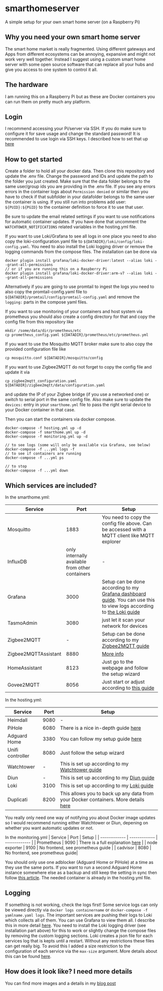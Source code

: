 # smarthomeserver
A simple setup for your own smart home server (on a Raspberry Pi)

## Why you need your own smart home server
The smart home market is really fragmented. Using different gateways and Apps from different ecosystems can be annoying, expansive and might not work very well together. Instead I suggest using a custom smart home server with some open source software that can replace all your hubs and give you access to one system to control it all.

## The hardware
I am running this on a Raspberry Pi but as these are Docker containers you can run them on pretty much any platform.

## Login
I recommend accessing your Pi/server via SSH. If you do make sure to configure it for save usage and change the standard password! It is recommended to use login via SSH keys. I described how to set that up [here](https://thesmarthomejourney.com/2022/11/26/how-to-ssh-into-your-server/)

## How to get started
Create a folder to hold all your docker data. Then clone this repository and update the .env file. Change the password and IDs and update the path to the folder you just created. Make sure that the data folder belongs to the same user/group ids you are providing in the .env file. If you see any errors errors in the container logs about `Permission denied` or similar then you have to check if that subfolder in your datafolder belongs to the same user the container is using. If you still run into problems add user: `${PUID}:${PGID}` to the container definition to force it to use that user.

Be sure to update the email related settings if you want to use notifications for automatic container updates. If you have done that uncomment the `WATCHTOWER_NOTIFICATIONS` related variables in the hosting.yml file.

If you want to use Loki/Grafana to see all logs in one place you need to also copy the loki-configuration.yaml file to `${DATADIR}/loki/config/loki-config.yaml`. You need to also install the Loki logging driver or remove the logging commands from the compose files. The installation can be done via
```
docker plugin install grafana/loki-docker-driver:latest --alias loki --grant-all-permissions
// or if you are running this on a Raspberry Pi
docker plugin install grafana/loki-docker-driver:arm-v7 --alias loki --grant-all-permissions
```
Alternatively if you are going to use promtail to ingest the logs you need to also copy the promtail-config.yaml file to `${DATADIR}/promtail/config/promtail-config.yaml` and remove the `logging:` parts in the compose yaml files.

If you want to use monitoring of your containers and host system via prometheus you should also create a config directory for that and copy the config file from this repository like
```
mkdir /some/data/dir/prometheus/etc
cp prometheus_config.yaml ${DATADIR}/prometheus/etc/prometheus.yml
```

If you want to use the Mosquitto MQTT broker make sure to also copy the provided configuration file like
```
cp mosquitto.conf ${DATADIR}/mosquitto/config
```

If you want to use Zigbee2MQTT do not forget to copy the config file and update it via
```
cp zigbee2mqtt_configuration.yaml ${DATADIR}/zigbee2mqtt/data/configuration.yaml
```
and update the IP of your Zigbee bridge (if you use a networked one) or switch to serial port in the same config file. Also make sure to update the `devices:` entry in your `smarthome.yml` file to pass the right serial device to your Docker container in that case.

Then you can start the containers via docker compose.
```
docker-compose -f hosting.yml up -d
docker-compose -f smarthome.yml up -d
docker-compose -f monitoring.yml up -d

// to see logs (some will only be available via Grafana, see below)
docker-compose -f ...yml logs -f
// to see if containers are running
docker-compose -f ...yml ps

// to stop
docker-compose -f ...yml down
```

## Which services are included?

In the smarthome.yml:

| Service  | Port |  Setup |
| ------------- | ------------- | ------------- |
| Mosquitto  | 1883  | You need to copy the config file above. Can be accessed with a MQTT client like MQTT explorer |
| InfluxDB  | only internally available from other containers  | - |
| Grafana | 3000  | Setup can be done according to my [Grafana dashboard guide](https://thesmarthomejourney.com/2020/07/20/smart-home-dashboards-grafana/). You can use this to view logs according to [the Loki guide](https://thesmarthomejourney.com/2021/08/23/loki-grafana-log-aggregation/) |
| TasmoAdmin  | 3080  | just let it scan your network for devices |
| Zigbee2MQTT  | -  | Setup can be done according to my [Zigbee2MQTT guide](https://thesmarthomejourney.com/2022/07/19/zigbee2mqtt-quick-start-guide/) |
| Zigbee2MQTTAssistant  | 8880  | [More info](https://thesmarthomejourney.com/2021/01/13/zigbee2mqttassistant/) |
| HomeAssistant  | 8123  | Just go to the webpage and follow the setup wizard |
| Govee2MQTT  | 8056  | Just start or adjust according to [this guide](https://thesmarthomejourney.com/2025/02/22/govee-h6076-with-home-assistant/) |

In the hosting.yml:

| Service  | Port |  Setup |
| ------------- | ------------- | ------------- |
| Heimdall  | 9080  | - |
| PiHole  | 6080  | There is a nice in-depth guide [here](https://www.smarthomebeginner.com/pi-hole-setup-guide/) |
| Adguard Home | 3380 | You can follow my setup guide [here](https://thesmarthomejourney.com/2021/05/24/adguard-pihole-dns-ad-blocker/)|
| Unifi controller | 8080  | Just follow the setup wizard |
| Watchtower | - | This is set up according to my [Watchtower guide](https://thesmarthomejourney.com/2021/03/01/watchtower-docker-auto-updates/) |
| Diun | - | This is set up according to my [Diun guide](https://thesmarthomejourney.com/2024/01/02/diun-container-notifications/) |
| Loki | 3100 | This is set up according to my [Loki guide](https://thesmarthomejourney.com/2021/08/23/loki-grafana-log-aggregation/) |
| Duplicati | 8200 | This allows you to back up any data from your Docker containers. More details [here](https://thesmarthomejourney.com/2022/04/04/home-assistant-docker-backup/) |

You really only need one way of notifying you about Docker image updates so I would recommend running either Watchtower or Diun, depening on whether you want automatic updates or not.

In the monitoring.yml
| Service  | Port |  Setup |
| ------------- | ------------- | ------------- |
| Prometheus  | 9090  | There is a full explanation [here](https://thesmarthomejourney.com/2022/07/25/monitoring-smarthome-prometheus/) |
| node exporter  | 9100  | No frontend, see prometheus guide |
| cadvisor | 8080 | No frontend, see prometheus guide|

You should only use one adblocker (Adguard Home or PiHole) at a time as they use the same ports. If you want to run a second Adguard Home instance somewhere else as a backup and still keep the setting in sync then follow [this article](https://thesmarthomejourney.com/2023/02/12/adguardhome-sync-instances/). The needed container is already in the hosting.yml file.

## Logging
If something is not working, check the logs first! Some service logs can only be viewed directly via `docker logs containername` or `docker-compose -f yamlname.yaml logs`. The important services are pushing their logs to Loki which collects all of them. You can use Grafana to view them all. I describe this in more detail [here](https://thesmarthomejourney.com/2021/08/23/loki-grafana-log-aggregation/). You need to install the Loki logging driver (see installation part above) for this to work or slightly change the compose files by removing the custom logging sections.
Loki creates a json file for each services log that is kepts until a restart. Without any restrictions these files can get really big. To avoid this I added a size restriction to the configuration of each service via the `max-size` argument. More details about this can be found [here](https://thesmarthomejourney.com/2022/06/15/loki-log-size-limit/).

## How does it look like? I need more details
You can find more images and a details in my [blog post](https://thesmarthomejourney.com/2021/01/09/custom-smart-home-server-hub/)
